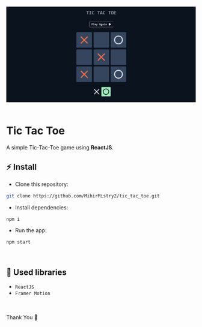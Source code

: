 ![Application screenshot](./public/Screenshot.png)
<br>
<br>

# Tic Tac Toe

A simple Tic-Tac-Toe game using **ReactJS**.
<br>

## ⚡ Install

-   Clone this repository:

```bash
git clone https://github.com/MihirMistry2/tic_tac_toe.git
```

-   Install dependencies:

```
npm i
```

-   Run the app:

```
npm start
```

<br>

## 📘 Used libraries

-   `ReactJS`
-   `Framer Motion`

<br>
<br>
Thank You 🙂
